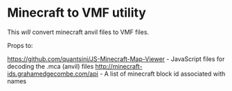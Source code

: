 # Minecraft to VMF utility

This *will* convert minecraft anvil files to VMF files.

Props to:

https://github.com/quantsini/JS-Minecraft-Map-Viewer - JavaScript files for decoding the .mca (anvil) files
http://minecraft-ids.grahamedgecombe.com/api		 - A list of minecraft block id associated with names